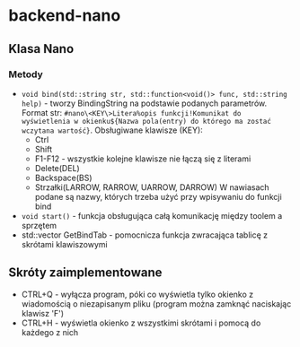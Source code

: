 # backend-nano
## Klasa Nano
### Metody
- `void bind(std::string str, std::function<void()> func, std::string help)` - tworzy BindingString na podstawie podanych parametrów. Format str: `#nano\<KEY\>Litera%opis funkcji!Komunikat do wyświetlenia w okienku${Nazwa pola(entry) do którego ma zostać wczytana wartość}`. Obsługiwane klawisze (KEY):
    - Ctrl
    - Shift
    - F1-F12 - wszystkie kolejne klawisze nie łączą się z literami
    - Delete(DEL)
    - Backspace(BS)
    - Strzałki(LARROW, RARROW, UARROW, DARROW)
W nawiasach podane są nazwy, których trzeba użyć przy wpisywaniu do funkcji bind
- `void start()` - funkcja obsługująca całą komunikację między toolem a sprzętem
- std::vector<char> GetBindTab - pomocnicza funkcja zwracająca tablicę z skrótami klawiszowymi

## Skróty zaimplementowane
- CTRL+Q - wyłącza program, póki co wyświetla tylko okienko z wiadomością o niezapisanym pliku (program można zamknąć naciskając klawisz 'F')
- CTRL+H - wyświetla okienko z wszystkimi skrótami i pomocą do każdego z nich